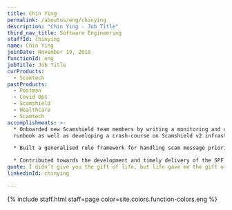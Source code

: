 ```yaml
---
title: Chin Ying
permalink: /aboutus/eng/chinying
description: "Chin Ying - Job Title"
third_nav_title: Software Engineering
staffId: chinying
name: Chin Ying
joinDate: November 19, 2018
functionId: eng
jobTitle: Job Title
curProducts:
  - Scamtech
pastProducts:
  - Postman
  - Covid Ops
  - Scamshield
  - Healthcare
  - Scamtech
accomplishments: >-
  * Onboarded new Scamshield team members by writing a monitoring and on-call
  runbook as well as developing a crash-course on Scamshield v2 infrastructure

  * Built a generalised rule framework for handling scam message prioritisation, providing a blueprint for implementing other prioritisation rules and allowing other engineers to build upon it.

  * Contributed towards the development and timely delivery of the SPF dashboard frontend for Scamshield, plugging gaps where necessary and spearheading the releases to production prior to the deadline.
quote: I didn’t give you the gift of life, but life gave me the gift of you.
linkedinId: chinying

---
```


{% include staff.html staff=page color=site.colors.function-colors.eng %}
